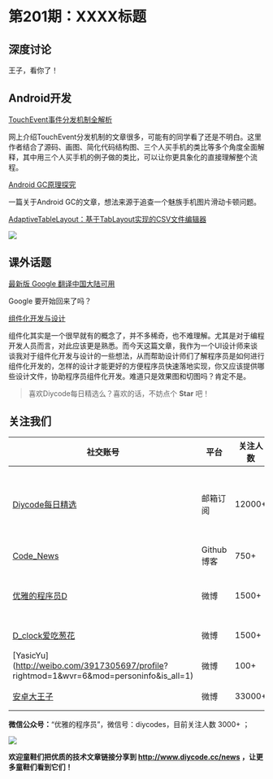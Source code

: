 # 第201期：XXXX标题

## 深度讨论

[]()

王子，看你了！

## Android开发

[TouchEvent事件分发机制全解析](https://www.diycode.cc/news/2200)

网上介绍TouchEvent分发机制的文章很多，可能有的同学看了还是不明白。这里作者结合了源码、画图、简化代码结构图、三个人买手机的类比等多个角度全面解释，其中用三个人买手机的例子做的类比，可以让你更具象化的直接理解整个流程。

[Android GC原理探究](https://www.diycode.cc/news/2201)

一篇关于Android GC的文章，想法来源于追查一个魅族手机图片滑动卡顿问题。

[AdaptiveTableLayout：基于TabLayout实现的CSV文件编辑器](https://github.com/Cleveroad/AdaptiveTableLayout)

![](https://github.com/Cleveroad/AdaptiveTableLayout/raw/master/images/demo.gif)

## 课外话题

[最新版 Google 翻译中国大陆可用](https://zhuanlan.zhihu.com/p/26069725)

Google 要开始回来了吗？

[组件化开发与设计](https://www.diycode.cc/news/2199)

组件化其实是一个很早就有的概念了，并不多稀奇，也不难理解。尤其是对于编程开发人员而言，对此应该更是熟悉。而今天这篇文章，我作为一个UI设计师来谈谈我对于组件化开发与设计的一些想法，从而帮助设计师们了解程序员是如何进行组件化开发的，怎样的设计才能更好的方便程序员快速落地实现，你又应该提供哪些设计文件，协助程序员组件化开发。难道只是效果图和切图吗？肯定不是。

> 喜欢Diycode每日精选么？喜欢的话，不妨点个 **Star** 吧！

## 关注我们

| 社交账号  |  平台  | 关注人数 | 说明 |
| -------- | -------- | -------- | -------- |
| [Diycode每日精选](http://list.qq.com/cgi-bin/qf_invite?id=d469993d2c888e971c0fbb2309c4d84256968386b126b967)|   邮箱订阅  | 12000+ | 每日分享一次Android、iOS、Swfit技术干货  |
| [Code_News](https://github.com/DiyCodes/code_news) |    Github博客  |750+ | 每日邮件推送列表  |
| [优雅的程序员D](http://weibo.com/u/5891258264) |   微博  | 1500+ | 官方微博，每日分享开源信息  |
| [D_clock爱吃葱花](http://weibo.com/u/2480694892)  |   微博  | 1500+ | 日报发起人  |
|[YasicYu](http://weibo.com/3917305697/profile? rightmod=1&wvr=6&mod=personinfo&is_all=1)  |   微博  | 100+ | 日报发起人  |
|[安卓大王子](http://weibo.com/apkbus/)   |   微博  | 33000+ | 日报发起人  |

**微信公众号：**“优雅的程序员”，微信号：diycodes，目前关注人数 3000+ ；

![](http://upload-images.jianshu.io/upload_images/1846413-b42abfa70f909099.jpg?imageMogr2/auto-orient/strip%7CimageView2/2/w/1240)

**欢迎童鞋们把优质的技术文章链接分享到 http://www.diycode.cc/news ，让更多童鞋们看到它们！**